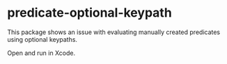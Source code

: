 # predicate-optional-keypath

This package shows an issue with evaluating manually created predicates using optional keypaths.

Open and run in Xcode.

